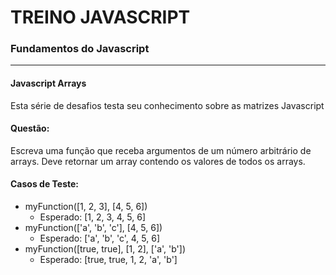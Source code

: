 # TREINO JAVASCRIPT #
### Fundamentos do Javascript ###
---
#### Javascript Arrays
Esta série de desafios testa seu conhecimento sobre as matrizes Javascript
#### Questão:
Escreva uma função que receba argumentos de um número arbitrário de arrays. Deve retornar um array contendo os valores de todos os arrays.

#### Casos de Teste:
- myFunction([1, 2, 3], [4, 5, 6])
    - Esperado: [1, 2, 3, 4, 5, 6]
- myFunction(['a', 'b', 'c'], [4, 5, 6])
    - Esperado: ['a', 'b', 'c', 4, 5, 6]
- myFunction([true, true], [1, 2], ['a', 'b'])
    - Esperado: [true, true, 1, 2, 'a', 'b']